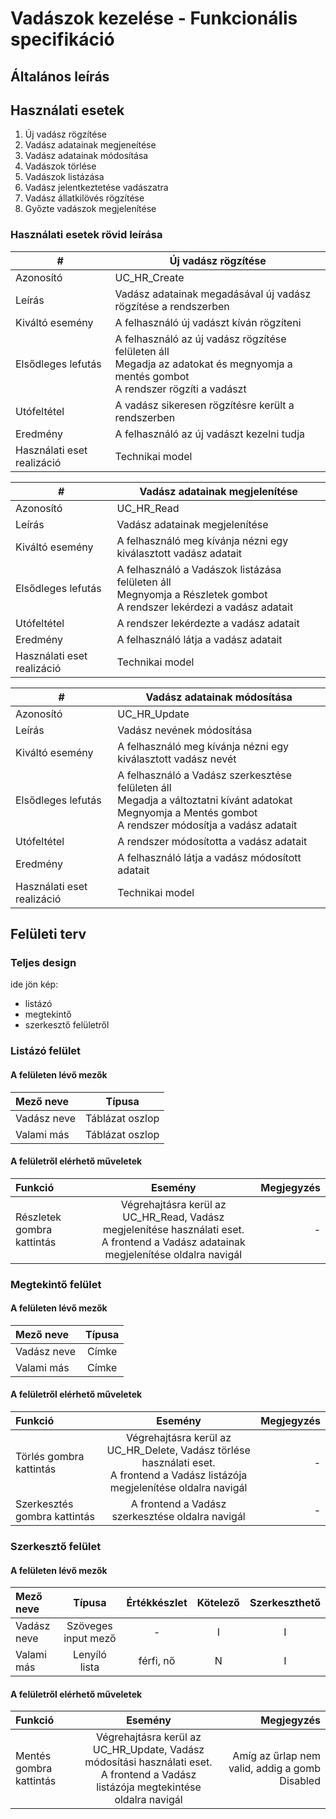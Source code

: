 # Vadászok kezelése - Funkcionális specifikáció

## Általános leírás

## Használati esetek
1. Új vadász rögzítése
2. Vadász adatainak megjeneítése
3. Vadász adatainak módosítása
4. Vadászok törlése
5. Vadászok listázása
6. Vadász jelentkeztetése vadászatra
7. Vadász állatkilövés rögzítése
8. Győzte vadászok megjelenítése

### Használati esetek rövid leírása
| #                          | Új vadász rögzítése                                                                                                                            |
|----------------------------|------------------------------------------------------------------------------------------------------------------------------------------------|
| Azonosító                  | UC_HR_Create                                                                                                                                   |
| Leírás                     | Vadász adatainak megadásával új vadász rögzítése a rendszerben                                                                                 |
| Kiváltó esemény            | A felhasználó új vadászt kíván rögzíteni                                                                                                       |
| Elsődleges lefutás         | A felhasználó az új vadász rögzítése felületen áll   <br/> Megadja az adatokat és megnyomja a mentés gombot <br/> A rendszer rögzíti a vadászt |
| Utófeltétel                | A vadász sikeresen rögzítésre került a rendszerben                                                                                             |
| Eredmény                   | A felhasználó az új vadászt kezelni tudja                                                                                                      |
| Használati eset realizáció | Technikai model        <br/>                                                                                                                   |

| #                          | Vadász adatainak megjelenítése                                                                                                 |
|----------------------------|--------------------------------------------------------------------------------------------------------------------------------|
| Azonosító                  | UC_HR_Read                                                                                                                     |
| Leírás                     | Vadász adatainak megjelenítése                                                                                                 |
| Kiváltó esemény            | A felhasználó meg kívánja nézni egy kiválasztott vadász adatait                                                                |
| Elsődleges lefutás         | A felhasználó a Vadászok listázása felületen áll <br/>Megnyomja a Részletek gombot <br/> A rendszer lekérdezi a vadász adatait |
| Utófeltétel                | A rendszer lekérdezte a vadász adatait                                                                                         |
| Eredmény                   | A felhasználó látja a vadász adatait                                                                                           |
| Használati eset realizáció | Technikai model        <br/>                                                                                                   |

| #                          | Vadász adatainak módosítása                                                                                                                                            |
|----------------------------|------------------------------------------------------------------------------------------------------------------------------------------------------------------------|
| Azonosító                  | UC_HR_Update                                                                                                                                                           |
| Leírás                     | Vadász nevének módosítása                                                                                                                                              |
| Kiváltó esemény            | A felhasználó meg kívánja nézni egy kiválasztott vadász nevét                                                                                                          |
| Elsődleges lefutás         | A felhasználó a Vadász szerkesztése felületen áll <br/>Megadja a változtatni kívánt adatokat<br/>Megnyomja a Mentés gombot <br/> A rendszer módosítja a vadász adatait |
| Utófeltétel                | A rendszer módosította a vadász adatait                                                                                                                                |
| Eredmény                   | A felhasználó látja a vadász módosított adatait                                                                                                                        |
| Használati eset realizáció | Technikai model        <br/>                                                                                                                                           |

## Felületi terv

### Teljes design
ide jön kép: 
* listázó
* megtekintő
* szerkesztő felületről 

### Listázó felület

#### A felületen lévő mezők

| Mező neve   |  Típusa          |
|:------------|:----------------:|
| Vadász neve | Táblázat oszlop  |
| Valami más  | Táblázat oszlop  |


#### A felületről elérhető műveletek

| Funkció                    |                                                                  Esemény                                                                  | Megjegyzés |
|:---------------------------|:-----------------------------------------------------------------------------------------------------------------------------------------:|-----------:|
| Részletek gombra kattintás | Végrehajtásra kerül az UC_HR_Read, Vadász megjelenítése használati eset.<br/> A frontend a Vadász adatainak megjelenítése oldalra navigál |          - |

### Megtekintő felület

#### A felületen lévő mezők

| Mező neve   | Típusa |
|:------------|:------:|
| Vadász neve | Címke  |
| Valami más  | Címke  |


#### A felületről elérhető műveletek


| Funkció                      |                                                                Esemény                                                                | Megjegyzés |
|:-----------------------------|:-------------------------------------------------------------------------------------------------------------------------------------:|-----------:|
| Törlés gombra kattintás      | Végrehajtásra kerül az UC_HR_Delete, Vadász törlése használati eset.<br/> A frontend a Vadász listázója megjelenítése oldalra navigál |          - |
| Szerkesztés gombra kattintás |                                           A frontend a Vadász szerkesztése oldalra navigál                                            |          - |


### Szerkesztő felület

#### A felületen lévő mezők
| Mező neve   |       Típusa        | Értékkészlet | Kötelező | Szerkeszthető |
|:------------|:-------------------:|:------------:|:--------:| :--------:|
| Vadász neve | Szöveges input mező |      -       |    I     | I |
| Valami más  |    Lenyíló lista    |  férfi, nő   |    N     | I |

#### A felületről elérhető műveletek


| Funkció                 |                                                                 Esemény                                                                 |                                     Megjegyzés |
|:------------------------|:---------------------------------------------------------------------------------------------------------------------------------------:|-----------------------------------------------:|
| Mentés gombra kattintás | Végrehajtásra kerül az UC_HR_Update, Vadász módosítási használati eset.<br/> A frontend a Vadász listázója megtekintése oldalra navigál | Amíg az űrlap nem valid, addig a gomb Disabled |
